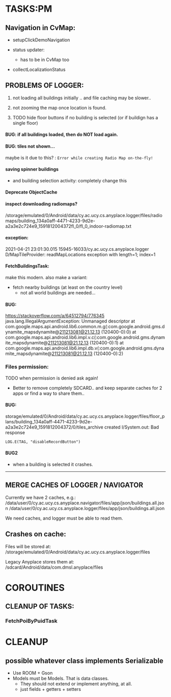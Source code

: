 # TASKS:PM

## Navigation in CvMap:
- setupClickDemoNavigation
- status updater:
  - has to be in CvMap too
  
- collectLocalizationStatus


## PROBLEMS OF LOGGER:
1. not loading all buildings initially
.. and file caching may be slower..

2. not zooming the map once location is found.

3. TODO hide floor buttons if no building is selected (or if buildign has a single floor)

#### BUG: if all buildings loaded, then do NOT load again.

#### BUG: tiles not shown...
maybe is it due to this?
 : `Error while creating Radio Map on-the-fly!`

#### saving spinner buildings
- and building selection activity: completely change this

#### Deprecate ObjectCache

#### inspect downloading radiomaps?
/storage/emulated/0/Android/data/cy.ac.ucy.cs.anyplace.logger/files/radiomaps/building_134a0aff-4471-4233-9d2e-a2a3e2c724e9_1591812004372fl_0/fl_0_indoor-radiomap.txt

#### exception:
2021-04-21 23:01:30.015 15945-16033/cy.ac.ucy.cs.anyplace.logger D/MapTileProvider: readMapLocations exception with length=1; index=1

#### FetchBuildingsTask:
make this modern.
also make a variant:
- fetch nearby buildings (at least on the country level)
  + not all world buildings are needed...


#### BUG:
https://stackoverflow.com/a/64512794/776345
 java.lang.IllegalArgumentException: Unmanaged descriptor
          at com.google.maps.api.android.lib6.common.m.g(:com.google.android.gms.dynamite_mapsdynamite@211213081@21.12.13 (120400-0):0)
          at com.google.maps.api.android.lib6.impl.v.c(:com.google.android.gms.dynamite_mapsdynamite@211213081@21.12.13 (120400-0):1)
          at com.google.maps.api.android.lib6.impl.db.v(:com.google.android.gms.dynamite_mapsdynamite@211213081@21.12.13 (120400-0):2)

### Files permission:
TODO when permission is denied ask again!
- Better to remove completely SDCARD.. and keep separate caches for 2 apps
  or find a way to share them..

#### BUG:
storage/emulated/0/Android/data/cy.ac.ucy.cs.anyplace.logger/files/floor_plans/building_134a0aff-4471-4233-9d2e-a2a3e2c724e9_1591812004372/0/tiles_archive created
I/System.out: Bad response

    LOG.E(TAG, "disableRecordButton")

#### BUG2
- when a building is selected it crashes.

--- 

## MERGE CACHES OF LOGGER / NAVIGATOR
Currently we have 2 caches, e.g.:
/data/user/0/cy.ac.ucy.cs.anyplace.navigator/files/app/json/buildings.all.json
/data/user/0/cy.ac.ucy.cs.anyplace.logger/files/app/json/buildings.all.json

We need <NAVIGATOR> caches, and logger must be able to read them.

## Crashes on cache:
Files will be stored at:
/storage/emulated/0/Android/data/cy.ac.ucy.cs.anyplace.logger/files

Legacy Anyplace stores them at:
/sdcard/Android/data/com.dmsl.anyplace/files

# COROUTINES
## CLEANUP OF TASKS:
### FetchPoiByPuidTask

# CLEANUP
## possible whatever class implements Serializable
- Use ROOM + Gson
- Models must be Models. That is data classes.
    - They should not extend or implement anything, at all.
    - just fields + getters + setters

